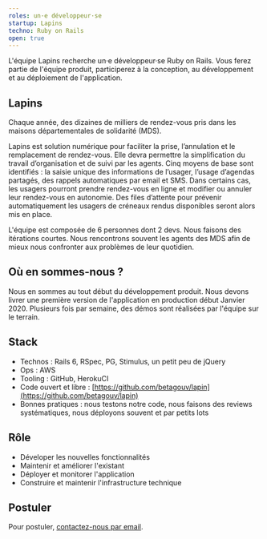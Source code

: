 ```yaml
---
roles: un·e développeur·se
startup: Lapins
techno: Ruby on Rails
open: true
---
```


L'équipe Lapins recherche un·e développeur·se Ruby on Rails. Vous ferez partie de l'équipe produit, participerez à la conception, au développement et au déploiement de l'application.

<!--more-->

## Lapins

Chaque année, des dizaines de milliers de rendez-vous pris dans les maisons départementales de solidarité (MDS). 

Lapins est solution numérique pour faciliter la prise, l’annulation et le remplacement de rendez-vous. Elle devra permettre la simplification du travail d’organisation et de suivi par les agents. Cinq moyens de base sont identifiés : la saisie unique des informations de l’usager, l’usage d’agendas partagés, des rappels automatiques par email et SMS. Dans certains cas, les usagers pourront prendre rendez-vous en ligne et modifier ou annuler leur rendez-vous en autonomie. Des files d’attente pour prévenir automatiquement les usagers de créneaux rendus disponibles seront alors mis en place.

L'équipe est composée de 6 personnes dont 2 devs. Nous faisons des itérations courtes. Nous rencontrons souvent les agents des MDS afin de mieux nous confronter aux problèmes de leur quotidien.

## Où en sommes-nous ?

Nous en sommes au tout début du développement produit. Nous devons livrer une première version de l'application en production début Janvier 2020. Plusieurs fois par semaine, des démos sont réalisées par l'équipe sur le terrain. 

## Stack

- Technos : Rails 6, RSpec, PG, Stimulus, un petit peu de jQuery
- Ops : AWS
- Tooling : GitHub, HerokuCI
- Code ouvert et libre : [https://github.com/betagouv/lapin](https://github.com/betagouv/lapin)
- Bonnes pratiques : nous testons notre code, nous faisons des reviews systématiques, nous déployons souvent et par petits lots

## Rôle

- Déveloper les nouvelles fonctionnalités
- Maintenir et améliorer l'existant
- Déployer et monitorer l'application
- Construire et maintenir l'infrastructure technique

## Postuler

Pour postuler, [contactez-nous par email](mailto:lapins@beta.gouv.fr).
